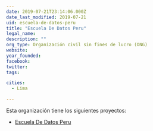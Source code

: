 ```yaml
---
date: 2019-07-21T23:14:06.000Z
date_last_modified: 2019-07-21
uid: escuela-de-datos-peru
title: "Escuela De Datos Peru"
legal_name: 
description: ""
org_type: Organización civil sin fines de lucro (ONG)
website: 
year_founded: 
facebook: 
twitter: 
tags:

cities: 
  - Lima

---
```


Esta organización tiene los siguientes proyectos:

- [Escuela De Datos Peru](/i/escuela-de-datos-peru.html)

